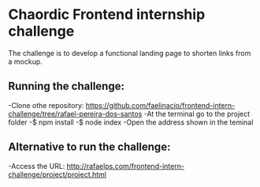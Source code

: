 # Chaordic Frontend internship challenge

The challenge is to develop a functional landing page to shorten links from a mockup.

## Running the challenge:

-Clone othe repository: https://github.com/faelinacio/frontend-intern-challenge/tree/rafael-pereira-dos-santos
-At the terminal go to the project folder
-$ npm install
-$ node index
-Open the address shown in the teminal

## Alternative to run the challenge:

 -Access the URL:
 http://rafaelps.com/frontend-intern-challenge/project/project.html
